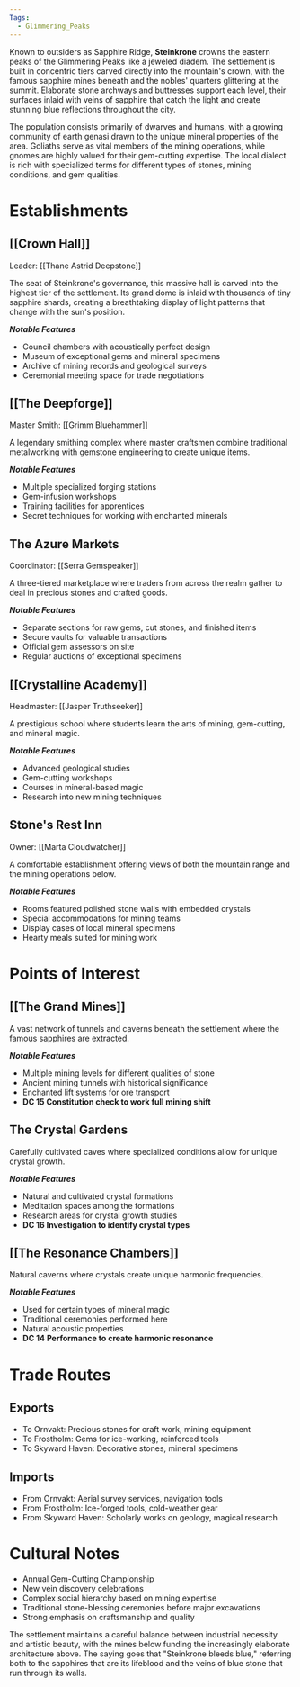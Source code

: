 ```yaml
---
Tags:
  - Glimmering_Peaks
---
```


Known to outsiders as Sapphire Ridge, **Steinkrone** crowns the eastern peaks of the Glimmering Peaks like a jeweled diadem. The settlement is built in concentric tiers carved directly into the mountain's crown, with the famous sapphire mines beneath and the nobles' quarters glittering at the summit. Elaborate stone archways and buttresses support each level, their surfaces inlaid with veins of sapphire that catch the light and create stunning blue reflections throughout the city.

The population consists primarily of dwarves and humans, with a growing community of earth genasi drawn to the unique mineral properties of the area. Goliaths serve as vital members of the mining operations, while gnomes are highly valued for their gem-cutting expertise. The local dialect is rich with specialized terms for different types of stones, mining conditions, and gem qualities.

# Establishments

## [[Crown Hall]]
Leader: [[Thane Astrid Deepstone]]

The seat of Steinkrone's governance, this massive hall is carved into the highest tier of the settlement. Its grand dome is inlaid with thousands of tiny sapphire shards, creating a breathtaking display of light patterns that change with the sun's position.

***Notable Features***
- Council chambers with acoustically perfect design
- Museum of exceptional gems and mineral specimens
- Archive of mining records and geological surveys
- Ceremonial meeting space for trade negotiations

## [[The Deepforge]]
Master Smith: [[Grimm Bluehammer]]

A legendary smithing complex where master craftsmen combine traditional metalworking with gemstone engineering to create unique items.

***Notable Features***
- Multiple specialized forging stations
- Gem-infusion workshops
- Training facilities for apprentices
- Secret techniques for working with enchanted minerals

## The Azure Markets
Coordinator: [[Serra Gemspeaker]]

A three-tiered marketplace where traders from across the realm gather to deal in precious stones and crafted goods.

***Notable Features***
- Separate sections for raw gems, cut stones, and finished items
- Secure vaults for valuable transactions
- Official gem assessors on site
- Regular auctions of exceptional specimens

## [[Crystalline Academy]]
Headmaster: [[Jasper Truthseeker]]

A prestigious school where students learn the arts of mining, gem-cutting, and mineral magic.

***Notable Features***
- Advanced geological studies
- Gem-cutting workshops
- Courses in mineral-based magic
- Research into new mining techniques

## Stone's Rest Inn
Owner: [[Marta Cloudwatcher]]

A comfortable establishment offering views of both the mountain range and the mining operations below.

***Notable Features***
- Rooms featured polished stone walls with embedded crystals
- Special accommodations for mining teams
- Display cases of local mineral specimens
- Hearty meals suited for mining work

# Points of Interest

## [[The Grand Mines]]
A vast network of tunnels and caverns beneath the settlement where the famous sapphires are extracted.

***Notable Features***
- Multiple mining levels for different qualities of stone
- Ancient mining tunnels with historical significance
- Enchanted lift systems for ore transport
- **DC 15 Constitution check to work full mining shift**

## The Crystal Gardens
Carefully cultivated caves where specialized conditions allow for unique crystal growth.

***Notable Features***
- Natural and cultivated crystal formations
- Meditation spaces among the formations
- Research areas for crystal growth studies
- **DC 16 Investigation to identify crystal types**

## [[The Resonance Chambers]]
Natural caverns where crystals create unique harmonic frequencies.

***Notable Features***
- Used for certain types of mineral magic
- Traditional ceremonies performed here
- Natural acoustic properties
- **DC 14 Performance to create harmonic resonance**

# Trade Routes

## Exports
- To Ornvakt: Precious stones for craft work, mining equipment
- To Frostholm: Gems for ice-working, reinforced tools
- To Skyward Haven: Decorative stones, mineral specimens

## Imports
- From Ornvakt: Aerial survey services, navigation tools
- From Frostholm: Ice-forged tools, cold-weather gear
- From Skyward Haven: Scholarly works on geology, magical research

# Cultural Notes
- Annual Gem-Cutting Championship
- New vein discovery celebrations
- Complex social hierarchy based on mining expertise
- Traditional stone-blessing ceremonies before major excavations
- Strong emphasis on craftsmanship and quality

The settlement maintains a careful balance between industrial necessity and artistic beauty, with the mines below funding the increasingly elaborate architecture above. The saying goes that "Steinkrone bleeds blue," referring both to the sapphires that are its lifeblood and the veins of blue stone that run through its walls.